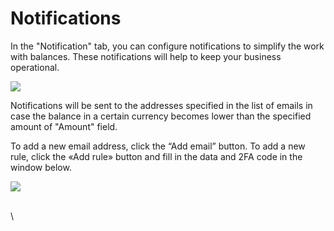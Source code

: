 # Notifications

In the "Notification" tab, you can configure notifications to simplify the work with balances. These notifications will help to keep your business operational.



![](https://lh4.googleusercontent.com/iDWf2HtSqi08CCLeKUijxfzirMOHGa3RqAcQHVyhGGRVzfJR--BhZzuNw6QGir6vA_OCpc9hWbVbPEClYL4mwCQDj4NpwFdt1pa2lS36SkF3f8bwaurKcUs9WvpxRaxcnistmUv1)

Notifications will be sent to the addresses specified in the list of emails in case the balance in a certain currency becomes lower than the specified amount of "Amount" field. 

To add a new email address, click the “Add email” button. To add a new rule, click the «Add rule» button and fill in the data and 2FA code in the window below.

![](https://lh3.googleusercontent.com/9hZF-i94ZWj4Nt_xkLtD7asrcm6Q7Mx0bCLLHqfngdgmdYms-nRn6IRTNIRZu9ZSJR7\_FuGIW-AdRxmOMsyyiCLxEwddU5jNMRcjKdrkHj8x8w-8-KHbuFEZdO6XxzkQ0yKNue2W)

\
\
